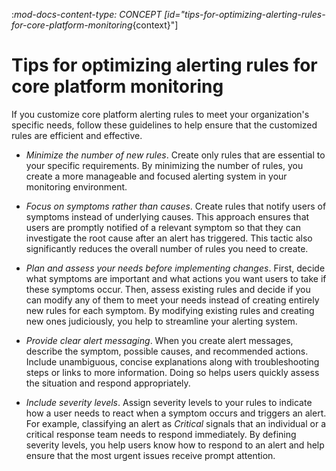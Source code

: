 :_mod-docs-content-type: CONCEPT
[id="tips-for-optimizing-alerting-rules-for-core-platform-monitoring_{context}"]
# Tips for optimizing alerting rules for core platform monitoring

If you customize core platform alerting rules to meet your organization's specific needs, follow these guidelines to help ensure that the customized rules are efficient and effective.

* *Minimize the number of new rules*.
Create only rules that are essential to your specific requirements.
By minimizing the number of rules, you create a more manageable and focused alerting system in your monitoring environment.

* *Focus on symptoms rather than causes*.
Create rules that notify users of symptoms instead of underlying causes.
This approach ensures that users are promptly notified of a relevant symptom so that they can investigate the root cause after an alert has triggered.
This tactic also significantly reduces the overall number of rules you need to create.

* *Plan and assess your needs before implementing changes*.
First, decide what symptoms are important and what actions you want users to take if these symptoms occur.
Then, assess existing rules and decide if you can modify any of them to meet your needs instead of creating entirely new rules for each symptom.
By modifying existing rules and creating new ones judiciously, you help to streamline your alerting system.

* *Provide clear alert messaging*.
When you create alert messages, describe the symptom, possible causes, and recommended actions.
Include unambiguous, concise explanations along with troubleshooting steps or links to more information.
Doing so helps users quickly assess the situation and respond appropriately.

* *Include severity levels*.
Assign severity levels to your rules to indicate how a user needs to react when a symptom occurs and triggers an alert.
For example, classifying an alert as *Critical* signals that an individual or a critical response team needs to respond immediately.
By defining severity levels, you help users know how to respond to an alert and help ensure that the most urgent issues receive prompt attention.
